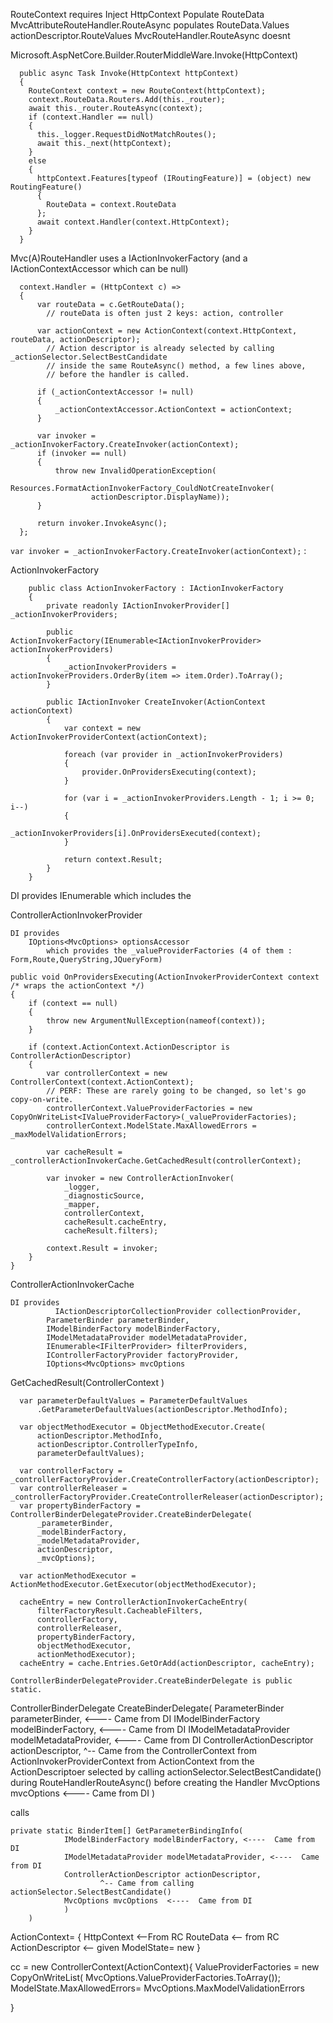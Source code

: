 RouteContext 
	requires
		Inject HttpContext
		Populate RouteData
			MvcAttributeRouteHandler.RouteAsync populates RouteData.Values actionDescriptor.RouteValues
			MvcRouteHandler.RouteAsync doesnt



Microsoft.AspNetCore.Builder.RouterMiddleWare.Invoke(HttpContext)
```
  public async Task Invoke(HttpContext httpContext)
  {
    RouteContext context = new RouteContext(httpContext);
    context.RouteData.Routers.Add(this._router);
    await this._router.RouteAsync(context);
    if (context.Handler == null)
    {
      this._logger.RequestDidNotMatchRoutes();
      await this._next(httpContext);
    }
    else
    {
      httpContext.Features[typeof (IRoutingFeature)] = (object) new RoutingFeature()
      {
        RouteData = context.RouteData
      };
      await context.Handler(context.HttpContext);
    }
  }
```

Mvc(A)RouteHandler
	uses a
		IActionInvokerFactory (and a IActionContextAccessor which can be null)
```		
  context.Handler = (HttpContext c) =>
  {
      var routeData = c.GetRouteData();
      	// routeData is often just 2 keys: action, controller

      var actionContext = new ActionContext(context.HttpContext, routeData, actionDescriptor);
      	// Action descriptor is already selected by calling _actionSelector.SelectBestCandidate
      	// inside the same RouteAsync() method, a few lines above,
      	// before the handler is called.

      if (_actionContextAccessor != null)
      {
          _actionContextAccessor.ActionContext = actionContext;
      }

      var invoker = _actionInvokerFactory.CreateInvoker(actionContext);
      if (invoker == null)
      {
          throw new InvalidOperationException(
              Resources.FormatActionInvokerFactory_CouldNotCreateInvoker(
                  actionDescriptor.DisplayName));
      }

      return invoker.InvokeAsync();
  };
```

`var invoker = _actionInvokerFactory.CreateInvoker(actionContext);` :

ActionInvokerFactory

```
    public class ActionInvokerFactory : IActionInvokerFactory
    {
        private readonly IActionInvokerProvider[] _actionInvokerProviders;

        public ActionInvokerFactory(IEnumerable<IActionInvokerProvider> actionInvokerProviders)
        {
            _actionInvokerProviders = actionInvokerProviders.OrderBy(item => item.Order).ToArray();
        }

        public IActionInvoker CreateInvoker(ActionContext actionContext)
        {
            var context = new ActionInvokerProviderContext(actionContext);

            foreach (var provider in _actionInvokerProviders)
            {
                provider.OnProvidersExecuting(context);
            }

            for (var i = _actionInvokerProviders.Length - 1; i >= 0; i--)
            {
                _actionInvokerProviders[i].OnProvidersExecuted(context);
            }

            return context.Result;
        }
    }

```

DI provides IEnumerable<IActionInvokerProvider> which includes the


ControllerActionInvokerProvider 

	DI provides 
		IOptions<MvcOptions> optionsAccessor
			which provides the _valueProviderFactories (4 of them : Form,Route,QueryString,JQueryForm)


```
public void OnProvidersExecuting(ActionInvokerProviderContext context /* wraps the actionContext */)
{
    if (context == null)
    {
        throw new ArgumentNullException(nameof(context));
    }

    if (context.ActionContext.ActionDescriptor is ControllerActionDescriptor)
    {
        var controllerContext = new ControllerContext(context.ActionContext);
        // PERF: These are rarely going to be changed, so let's go copy-on-write.
        controllerContext.ValueProviderFactories = new CopyOnWriteList<IValueProviderFactory>(_valueProviderFactories);
        controllerContext.ModelState.MaxAllowedErrors = _maxModelValidationErrors;

        var cacheResult = _controllerActionInvokerCache.GetCachedResult(controllerContext);

        var invoker = new ControllerActionInvoker(
            _logger,
            _diagnosticSource,
            _mapper,
            controllerContext,
            cacheResult.cacheEntry,
            cacheResult.filters);

        context.Result = invoker;
    }
}
```

ControllerActionInvokerCache 

	DI provides 
	          IActionDescriptorCollectionProvider collectionProvider,
            ParameterBinder parameterBinder,
            IModelBinderFactory modelBinderFactory,
            IModelMetadataProvider modelMetadataProvider,
            IEnumerable<IFilterProvider> filterProviders,
            IControllerFactoryProvider factoryProvider,
            IOptions<MvcOptions> mvcOptions

GetCachedResult(ControllerContext )

```
  var parameterDefaultValues = ParameterDefaultValues
      .GetParameterDefaultValues(actionDescriptor.MethodInfo);

  var objectMethodExecutor = ObjectMethodExecutor.Create(
      actionDescriptor.MethodInfo,
      actionDescriptor.ControllerTypeInfo,
      parameterDefaultValues);

  var controllerFactory = _controllerFactoryProvider.CreateControllerFactory(actionDescriptor);
  var controllerReleaser = _controllerFactoryProvider.CreateControllerReleaser(actionDescriptor);
  var propertyBinderFactory = ControllerBinderDelegateProvider.CreateBinderDelegate(
      _parameterBinder,
      _modelBinderFactory,
      _modelMetadataProvider,
      actionDescriptor,
      _mvcOptions);

  var actionMethodExecutor = ActionMethodExecutor.GetExecutor(objectMethodExecutor);

  cacheEntry = new ControllerActionInvokerCacheEntry(
      filterFactoryResult.CacheableFilters,
      controllerFactory,
      controllerReleaser,
      propertyBinderFactory,
      objectMethodExecutor,
      actionMethodExecutor);
  cacheEntry = cache.Entries.GetOrAdd(actionDescriptor, cacheEntry);
```

	ControllerBinderDelegateProvider.CreateBinderDelegate is public static.

ControllerBinderDelegate CreateBinderDelegate(
						ParameterBinder parameterBinder, <----  Came from DI
            IModelBinderFactory modelBinderFactory, <----  Came from DI
            IModelMetadataProvider modelMetadataProvider, <----  Came from DI
            ControllerActionDescriptor actionDescriptor, 
            			^-- Came from the ControllerContext 
            			         from ActionInvokerProviderContext
            			         from ActionContext
            			         from the ActionDescriptoer 
            			         selected by calling actionSelector.SelectBestCandidate()
            			         during RouteHandlerRouteAsync()
            			         before creating the Handler
            MvcOptions mvcOptions <----  Came from DI
            )

calls 
```
private static BinderItem[] GetParameterBindingInfo(
            IModelBinderFactory modelBinderFactory, <----  Came from DI
            IModelMetadataProvider modelMetadataProvider, <----  Came from DI
            ControllerActionDescriptor actionDescriptor, 
            		^-- Came from calling actionSelector.SelectBestCandidate()
            MvcOptions mvcOptions  <----  Came from DI
            )
	)

```

ActionContext= {
	HttpContext <--From RC
  RouteData <-- from RC
  ActionDescriptor <-- given
  ModelState= new 
}


 cc = new ControllerContext(ActionContext){
 	ValueProviderFactories 
 	= new CopyOnWriteList<IValueProviderFactory>( 
 					MvcOptions.ValueProviderFactories.ToArray());
  ModelState.MaxAllowedErrors= MvcOptions.MaxModelValidationErrors

}

